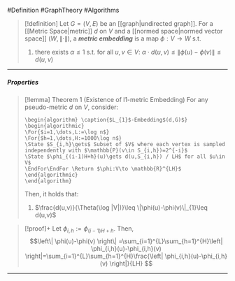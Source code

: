 #Definition #GraphTheory #Algorithms 

> [!definition]
> Let $G=(V,E)$ be an [[graph|undirected graph]]. For a [[Metric Space|metric]] $d$ on $V$ and a [[normed space|normed vector space]] $(W,\|\cdot\|)$, a ***metric embedding*** is a map $\phi:V\to W$ s.t. 
> 1. there exists $\alpha\leq 1$ s.t. for all $u,v\in V$:  $\alpha\cdot d(u,v)\leq \left\| \phi(u)-\phi(v) \right\|\leq d(u,v)$

---
##### Properties
> [!lemma] Theorem 1 (Existence of l1-metric Embedding)
> For any pseudo-metric $d$ on $V$, consider:
> ```pseudo
> \begin{algorithm} \caption{$L_{1}$-Embedding$(d,G)$}
> \begin{algorithmic}
> \For{$i=1,\dots,L:=\log n$}
> \For{$h=1,\dots,H:=1000\log n$}
> \State $S_{i,h}\gets$ Subset of $V$ where each vertex is sampled independently with $\mathbb{P}(v\in S_{i,h})=2^{-i}$
> \State $\phi_{(i-1)H+h}(u)\gets d(u,S_{i,h}) / LH$ for all $u\in V$
>\EndFor\EndFor \Return $\phi:V\to \mathbb{R}^{LH}$
> \end{algorithmic}
> \end{algorithm}
> ```
> Then, it holds that:
> 1. $\frac{d(u,v)}{\Theta(\log |V|)}\leq \|\phi(u)-\phi(v)\|_{1}\leq d(u,v)$

> [!proof]+
> Let $\phi_{i,h}:=\phi_{(i-1)H+h}$. Then, $$\left\| \phi(u)-\phi(v) \right\| =\sum_{i=1}^{L}\sum_{h=1}^{H}\left| \phi_{i,h}(u)-\phi_{i,h}(v) \right|=\sum_{i=1}^{L}\sum_{h=1}^{H}\frac{\left| \phi_{i,h}(u)-\phi_{i,h}(v) \right|}{LH} $$
---
